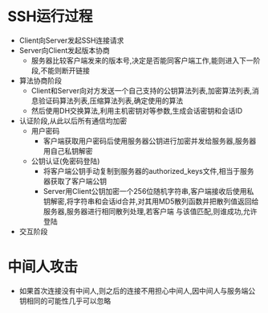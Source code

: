 # SSH运行过程 

* Client向Server发起SSH连接请求
* Server向Client发起版本协商
  * 服务器比较客户端发来的版本号,决定是否能同客户端工作,能则进入下一阶段,不能则断开链接
* 算法协商阶段
  * Client和Server向对方发送一个自己支持的公钥算法列表,加密算法列表,消息验证码算法列表,压缩算法列表,确定使用的算法
  * 然后使用DH交换算法,利用主机密钥对等参数,生成会话密钥和会话ID
* 认证阶段,从此以后所有通信均加密 
  * 用户密码
    * 客户端获取用户密码后使用服务器公钥进行加密并发给服务器,服务器用自己私钥解密
  * 公钥认证(免密码登陆)
    * 将客户端公钥手动复制到服务器的authorized_keys文件,相当于服务器获取了客户端公钥
    * Server用Client公钥加密一个256位随机字符串,客户端接收后使用私钥解密,将字符串和会话id合并,对其用MD5散列函数并把散列值返回给服务器,服务器进行相同散列处理,若客户端 与该值匹配,则谁成功,允许登陆
* 交互阶段

# 中间人攻击 

* 如果首次连接没有中间人,则之后的连接不用担心中间人,因中间人与服务端公钥相同的可能性几乎可以忽略